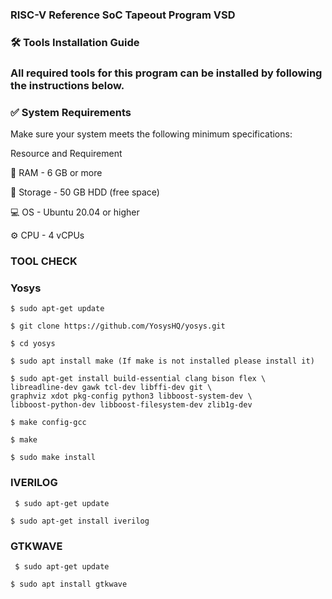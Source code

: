 ### RISC-V Reference SoC Tapeout Program VSD

### 🛠️ Tools Installation Guide

### All required tools for this program can be installed by following the instructions below.

### ✅ System Requirements

Make sure your system meets the following minimum specifications:

Resource and Requirement

🧠 RAM - 6 GB or more

💽 Storage - 50 GB HDD (free space)

💻 OS - Ubuntu 20.04 or higher

⚙️ CPU - 4 vCPUs

### TOOL CHECK

### Yosys

```
$ sudo apt-get update 

$ git clone https://github.com/YosysHQ/yosys.git 

$ cd yosys 

$ sudo apt install make (If make is not installed please install it)  

$ sudo apt-get install build-essential clang bison flex \ 
libreadline-dev gawk tcl-dev libffi-dev git \ 
graphviz xdot pkg-config python3 libboost-system-dev \ 
libboost-python-dev libboost-filesystem-dev zlib1g-dev 

$ make config-gcc 

$ make  

$ sudo make install
```


### IVERILOG

```
 $ sudo apt-get update 

$ sudo apt-get install iverilog
 ```


### GTKWAVE
 
```
 $ sudo apt-get update 

$ sudo apt install gtkwave
 ```
